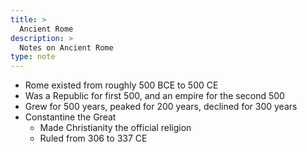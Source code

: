 ```yaml
---
title: >
  Ancient Rome
description: >
  Notes on Ancient Rome
type: note
---
```


- Rome existed from roughly 500 BCE to 500 CE
- Was a Republic for first 500, and an empire for the second 500
- Grew for 500 years, peaked for 200 years, declined for 300 years
- Constantine the Great
  - Made Christianity the official religion
  - Ruled from 306 to 337 CE
